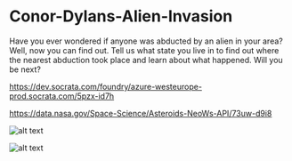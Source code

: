 # Conor-Dylans-Alien-Invasion

Have you ever wondered if anyone was abducted by an alien in your area? Well, now you can find out. Tell us what state you live in to find out where the nearest abduction took place and learn about what happened. Will you be next?

https://dev.socrata.com/foundry/azure-westeurope-prod.socrata.com/5pzx-id7h


https://data.nasa.gov/Space-Science/Asteroids-NeoWs-API/73uw-d9i8


![alt text](https://i.imgur.com/DJDoFEg.jpg)

![alt text](https://i.imgur.com/gDSD30Z.jpg)

